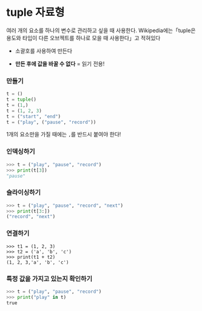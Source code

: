 # tuple 자료형

여러 개의 요소를 하나의 변수로 관리하고 싶을 때 사용한다. Wikipedia에는「tuple은 용도와 타입이 다른 오브젝트를 하나로 모을 때 사용한다」고 적혀있다

-  소괄호를 사용하여 만든다

- **만든 후에 값을 바꿀 수 없다** = 읽기 전용!



### 만들기

```python
t = ()
t = tuple()
t = (1,)
t = (1, 2, 3)
t = ("start", "end")
t = ("play", ("pause", "record"))
```

1개의 요소만을 가질 때에는 `,`를 반드시 붙여야 한다!



### 인덱싱하기

````python
>>> t = ("play", "pause", "record")
>>> print(t[3])
"pause"
````



### 슬라이싱하기

```python
>>> t = ("play", "pause", "record", "next")
>>> print(t[3:])
("record", "next")
```



### 연결하기

```
>>> t1 = (1, 2, 3)
>>> t2 = ('a', 'b', 'c')
>>> print(t1 + t2)
(1, 2, 3,'a', 'b', 'c')
```



### 특정 값을 가지고 있는지 확인하기

```python
>>> t = ("play", "pause", "record")
>>> print("play" in t)
true
```

